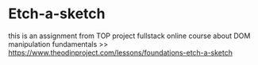 # Etch-a-sketch
this is an assignment from TOP project fullstack online course about DOM manipulation fundamentals >>
https://www.theodinproject.com/lessons/foundations-etch-a-sketch
